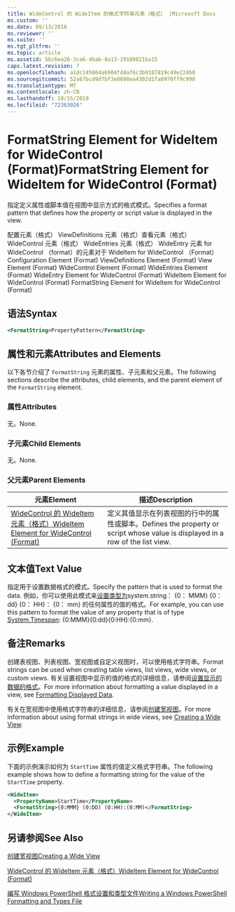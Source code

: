 ```yaml
---
title: WideControl 的 WideItem 的格式字符串元素（格式） |Microsoft Docs
ms.custom: ''
ms.date: 09/13/2016
ms.reviewer: ''
ms.suite: ''
ms.tgt_pltfrm: ''
ms.topic: article
ms.assetid: 5bc6ea26-3ca6-4bab-8a13-29189821ba15
caps.latest.revision: 7
ms.openlocfilehash: a1dc145864a6904fd4af6c3b9187819c49e224b0
ms.sourcegitcommit: 52a67bcd9d7bf3e8600ea4302d1fa8970ff9c998
ms.translationtype: MT
ms.contentlocale: zh-CN
ms.lasthandoff: 10/15/2019
ms.locfileid: "72363026"
---
```

# <a name="formatstring-element-for-wideitem-for-widecontrol-format"></a><span data-ttu-id="31649-102">FormatString Element for WideItem for WideControl (Format)</span><span class="sxs-lookup"><span data-stu-id="31649-102">FormatString Element for WideItem for WideControl (Format)</span></span>

<span data-ttu-id="31649-103">指定定义属性或脚本值在视图中显示方式的格式模式。</span><span class="sxs-lookup"><span data-stu-id="31649-103">Specifies a format pattern that defines how the property or script value is displayed in the view.</span></span>

<span data-ttu-id="31649-104">配置元素（格式） ViewDefinitions 元素（格式）查看元素（格式） WideControl 元素（格式） WideEntries 元素（格式） WideEntry 元素 for WideControl （format）的元素对于 WideItem for WideControl （Format）</span><span class="sxs-lookup"><span data-stu-id="31649-104">Configuration Element (Format) ViewDefinitions Element (Format) View Element (Format) WideControl Element (Format) WideEntries Element (Format) WideEntry Element for WideControl (Format) WideItem Element for WideControl (Format) FormatString Element for WideItem for WideControl (Format)</span></span>

## <a name="syntax"></a><span data-ttu-id="31649-105">语法</span><span class="sxs-lookup"><span data-stu-id="31649-105">Syntax</span></span>

```xml
<FormatString>PropertyPattern</FormatString>
```

## <a name="attributes-and-elements"></a><span data-ttu-id="31649-106">属性和元素</span><span class="sxs-lookup"><span data-stu-id="31649-106">Attributes and Elements</span></span>

<span data-ttu-id="31649-107">以下各节介绍了 `FormatString` 元素的属性、子元素和父元素。</span><span class="sxs-lookup"><span data-stu-id="31649-107">The following sections describe the attributes, child elements, and the parent element of the `FormatString` element.</span></span>

### <a name="attributes"></a><span data-ttu-id="31649-108">属性</span><span class="sxs-lookup"><span data-stu-id="31649-108">Attributes</span></span>

<span data-ttu-id="31649-109">无。</span><span class="sxs-lookup"><span data-stu-id="31649-109">None.</span></span>

### <a name="child-elements"></a><span data-ttu-id="31649-110">子元素</span><span class="sxs-lookup"><span data-stu-id="31649-110">Child Elements</span></span>

<span data-ttu-id="31649-111">无。</span><span class="sxs-lookup"><span data-stu-id="31649-111">None.</span></span>

### <a name="parent-elements"></a><span data-ttu-id="31649-112">父元素</span><span class="sxs-lookup"><span data-stu-id="31649-112">Parent Elements</span></span>

|<span data-ttu-id="31649-113">元素</span><span class="sxs-lookup"><span data-stu-id="31649-113">Element</span></span>|<span data-ttu-id="31649-114">描述</span><span class="sxs-lookup"><span data-stu-id="31649-114">Description</span></span>|
|-------------|-----------------|
|[<span data-ttu-id="31649-115">WideControl 的 WideItem 元素（格式）</span><span class="sxs-lookup"><span data-stu-id="31649-115">WideItem Element for WideControl (Format)</span></span>](./wideitem-element-for-widecontrol-format.md)|<span data-ttu-id="31649-116">定义其值显示在列表视图的行中的属性或脚本。</span><span class="sxs-lookup"><span data-stu-id="31649-116">Defines the property or script whose value is displayed in a row of the list view.</span></span>|

## <a name="text-value"></a><span data-ttu-id="31649-117">文本值</span><span class="sxs-lookup"><span data-stu-id="31649-117">Text Value</span></span>

<span data-ttu-id="31649-118">指定用于设置数据格式的模式。</span><span class="sxs-lookup"><span data-stu-id="31649-118">Specify the pattern that is used to format the data.</span></span> <span data-ttu-id="31649-119">例如，你可以使用此模式来[设置类型为](/dotnet/api/System.TimeSpan)system.string： {0： MMM} {0： dd} {0： HH}： {0： mm} 的任何属性的值的格式。</span><span class="sxs-lookup"><span data-stu-id="31649-119">For example, you can use this pattern to format the value of any property that is of type [System.Timespan](/dotnet/api/System.TimeSpan): {0:MMM}{0:dd}{0:HH}:{0:mm}.</span></span>

## <a name="remarks"></a><span data-ttu-id="31649-120">备注</span><span class="sxs-lookup"><span data-stu-id="31649-120">Remarks</span></span>

<span data-ttu-id="31649-121">创建表视图、列表视图、宽视图或自定义视图时，可以使用格式字符串。</span><span class="sxs-lookup"><span data-stu-id="31649-121">Format strings can be used when creating table views, list views, wide views, or custom views.</span></span> <span data-ttu-id="31649-122">有关设置视图中显示的值的格式的详细信息，请参阅[设置显示的数据的格式](./formatting-displayed-data.md)。</span><span class="sxs-lookup"><span data-stu-id="31649-122">For more information about formatting a value displayed in a view, see [Formatting Displayed Data](./formatting-displayed-data.md).</span></span>

<span data-ttu-id="31649-123">有关在宽视图中使用格式字符串的详细信息，请参阅[创建宽视图](./creating-a-wide-view.md)。</span><span class="sxs-lookup"><span data-stu-id="31649-123">For more information about using format strings in wide views, see [Creating a Wide View](./creating-a-wide-view.md).</span></span>

## <a name="example"></a><span data-ttu-id="31649-124">示例</span><span class="sxs-lookup"><span data-stu-id="31649-124">Example</span></span>

<span data-ttu-id="31649-125">下面的示例演示如何为 `StartTime` 属性的值定义格式字符串。</span><span class="sxs-lookup"><span data-stu-id="31649-125">The following example shows how to define a formatting string for the value of the `StartTime` property.</span></span>

```xml
<WideItem>
  <PropertyName>StartTime</PropertyName>
  <FormatString>{0:MMM} (0:DD) (0:HH):(0:MM)</FormatString>
</WideItem>
```

## <a name="see-also"></a><span data-ttu-id="31649-126">另请参阅</span><span class="sxs-lookup"><span data-stu-id="31649-126">See Also</span></span>

[<span data-ttu-id="31649-127">创建宽视图</span><span class="sxs-lookup"><span data-stu-id="31649-127">Creating a Wide View</span></span>](./creating-a-wide-view.md)

[<span data-ttu-id="31649-128">WideControl 的 WideItem 元素（格式）</span><span class="sxs-lookup"><span data-stu-id="31649-128">WideItem Element for WideControl (Format)</span></span>](./wideitem-element-for-widecontrol-format.md)

[<span data-ttu-id="31649-129">编写 Windows PowerShell 格式设置和类型文件</span><span class="sxs-lookup"><span data-stu-id="31649-129">Writing a Windows PowerShell Formatting and Types File</span></span>](./writing-a-powershell-formatting-file.md)
